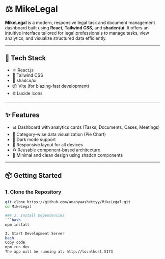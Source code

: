 # ⚖️ MikeLegal

**MikeLegal** is a modern, responsive legal task and document management dashboard built using **React**, **Tailwind CSS**, and **shadcn/ui**. It offers an intuitive interface tailored for legal professionals to manage tasks, view analytics, and visualize structured data efficiently.

---

## 🚀 Tech Stack

- ⚛️ React.js
- 🎨 Tailwind CSS
- 🧩 shadcn/ui
- 📦 Vite (for blazing-fast development)
- ⛓️ Lucide Icons

---

## ✨ Features

- 📊 Dashboard with analytics cards (Tasks, Documents, Cases, Meetings)
- 🧁 Category-wise data visualization (Pie Chart)
- 🌙 Dark mode support
- 📱 Responsive layout for all devices
- ♻️ Reusable component-based architecture
- 🧼 Minimal and clean design using shadcn components

---

## 📦 Getting Started

### 1. Clone the Repository

```bash
git clone https://github.com/ananyaashettyy/MikeLegal.git
cd MikeLegal

### 2. Install Dependencies
```bash
npm install

3. Start Development Server
bash
Copy code
npm run dev
The app will be running at: http://localhost:5173
